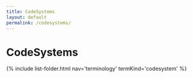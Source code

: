 ```yaml
---
title: CodeSystems
layout: default
permalink: /codesystems/
---
```


# CodeSystems
{% include list-folder.html nav='terminology' termKind='codesystem' %}
